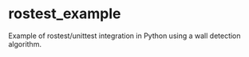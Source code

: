# rostest_example
Example of rostest/unittest integration in Python using a wall detection algorithm.
